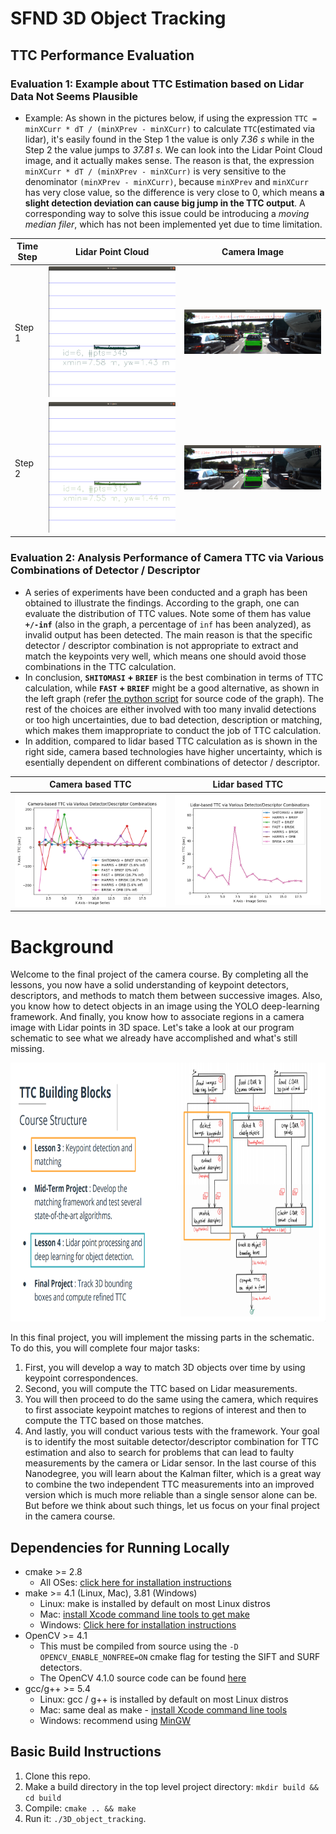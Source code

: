 # SFND 3D Object Tracking



## TTC Performance Evaluation
### Evaluation 1: Example about TTC Estimation based on Lidar Data Not Seems Plausible
* Example: As shown in the pictures below, if using the expression `TTC = minXCurr * dT / (minXPrev - minXCurr)` to calculate `TTC`(estimated via lidar), it's easily found in the Step 1 the value  is only *7.36 s* while in the Step 2 the value jumps to *37.81 s*. We can look into the Lidar Point Cloud image, and it actually makes sense. The reason is that, the expression `minXCurr * dT / (minXPrev - minXCurr)` is very sensitive to the denominator `(minXPrev - minXCurr)`, because `minXPrev` and `minXCurr` has very close value, so the difference is very close to 0, which means **a slight detection deviation can cause big jump in the TTC output**. A corresponding way to solve this issue could be introducing a *moving median filer*, which has not been implemented yet due to time limitation.

| Time Step |  Lidar Point Cloud  | Camera Image | 
| --- | --- | --- |
| Step 1 | ![Ransac 2D](media/step1_lidar_point_cloud.png)  | ![Ransac 3D](media/step1_camera_output.png) |
| Step 2 | ![RANSAC 2D source code](media/step_2_lidar_point_cloud.png) | ![RANSAC 3D source code](media/step_2_camera_output.png) |

### Evaluation 2: Analysis Performance of Camera TTC via Various Combinations of Detector / Descriptor
* A series of experiments have been conducted and a graph has been obtained to illustrate the findings. According to the graph, one can evaluate the distribution of TTC values. Note some of them has value **`+/-inf`** (also in the graph, a percentage of `inf` has been analyzed), as invalid output has been detected. The main reason is that the specific detector / descriptor combination is not appropriate to extract and match the keypoints very well, which means one should avoid those combinations in the TTC calculation.
* In conclusion, **`SHITOMASI` + `BRIEF`** is the best combination in terms of TTC calculation, while **`FAST` + `BRIEF`** might be a good alternative, as shown in the left graph (refer [the python script](src/compare_camera_results.py) for source code of the graph). The rest of the choices are either involved with too many invalid detections or too high uncertainties, due to bad detection, description or matching, which makes them imappropriate to conduct the job of TTC calculation.
* In addition, compared to lidar based TTC calculation as is shown in the right side, camera based technologies have higher uncertainty, which is esentially dependent on different combinations of detector / descriptor.

| Camera based TTC | Lidar based TTC |
| --- | --- |
| ![combinations camera](media/camera_ttc_comparison_differen_combinations.png) | ![combinations lidar](media/lidar_ttc_comparison_differen_combinations.png) |
# Background
Welcome to the final project of the camera course. By completing all the lessons, you now have a solid understanding of keypoint detectors, descriptors, and methods to match them between successive images. Also, you know how to detect objects in an image using the YOLO deep-learning framework. And finally, you know how to associate regions in a camera image with Lidar points in 3D space. Let's take a look at our program schematic to see what we already have accomplished and what's still missing.

<img src="images/course_code_structure.png" width="779" height="414" />

In this final project, you will implement the missing parts in the schematic. To do this, you will complete four major tasks: 
1. First, you will develop a way to match 3D objects over time by using keypoint correspondences. 
2. Second, you will compute the TTC based on Lidar measurements. 
3. You will then proceed to do the same using the camera, which requires to first associate keypoint matches to regions of interest and then to compute the TTC based on those matches. 
4. And lastly, you will conduct various tests with the framework. Your goal is to identify the most suitable detector/descriptor combination for TTC estimation and also to search for problems that can lead to faulty measurements by the camera or Lidar sensor. In the last course of this Nanodegree, you will learn about the Kalman filter, which is a great way to combine the two independent TTC measurements into an improved version which is much more reliable than a single sensor alone can be. But before we think about such things, let us focus on your final project in the camera course. 

## Dependencies for Running Locally
* cmake >= 2.8
  * All OSes: [click here for installation instructions](https://cmake.org/install/)
* make >= 4.1 (Linux, Mac), 3.81 (Windows)
  * Linux: make is installed by default on most Linux distros
  * Mac: [install Xcode command line tools to get make](https://developer.apple.com/xcode/features/)
  * Windows: [Click here for installation instructions](http://gnuwin32.sourceforge.net/packages/make.htm)
* OpenCV >= 4.1
  * This must be compiled from source using the `-D OPENCV_ENABLE_NONFREE=ON` cmake flag for testing the SIFT and SURF detectors.
  * The OpenCV 4.1.0 source code can be found [here](https://github.com/opencv/opencv/tree/4.1.0)
* gcc/g++ >= 5.4
  * Linux: gcc / g++ is installed by default on most Linux distros
  * Mac: same deal as make - [install Xcode command line tools](https://developer.apple.com/xcode/features/)
  * Windows: recommend using [MinGW](http://www.mingw.org/)

## Basic Build Instructions

1. Clone this repo.
2. Make a build directory in the top level project directory: `mkdir build && cd build`
3. Compile: `cmake .. && make`
4. Run it: `./3D_object_tracking`.